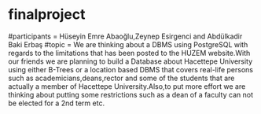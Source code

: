 # finalproject

#participants = Hüseyin Emre Abaoğlu,Zeynep Esirgenci and Abdülkadir Baki Erbaş
#topic = We are thinking about a DBMS using PostgreSQL with regards to the limitations that has been posted to the HUZEM website.With our friends we are planning to build a Database about Hacettepe University using either B-Trees or a location based DBMS that covers real-life persons such as academicians,deans,rector and some of the students that are actually a member of Hacettepe University.Also,to put more effort we are thinking about putting some restrictions such as a dean of a faculty can not be elected for a 2nd term etc.
